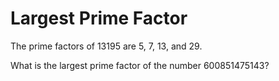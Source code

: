 # Largest Prime Factor

The prime factors of 13195 are 5, 7, 13, and 29.

What is the largest prime factor of the number 600851475143?
